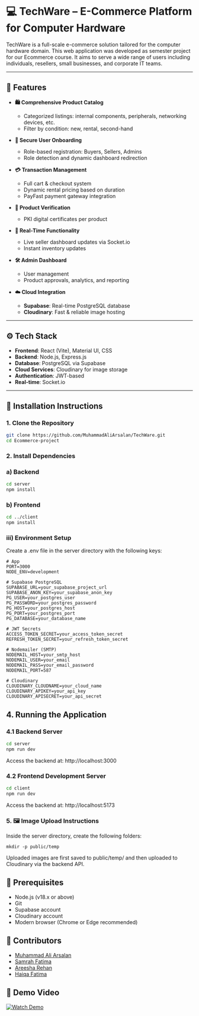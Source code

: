 
# 💻 TechWare – E-Commerce Platform for Computer Hardware

TechWare is a full-scale e-commerce solution tailored for the computer hardware domain. This web application was developed as semester project for our Ecommerce course. It aims to serve a wide range of users including individuals, resellers, small businesses, and corporate IT teams.

---

## 🚀 Features

- **🛍 Comprehensive Product Catalog**
  - Categorized listings: internal components, peripherals, networking devices, etc.
  - Filter by condition: new, rental, second-hand

- **👥 Secure User Onboarding**
  - Role-based registration: Buyers, Sellers, Admins
  - Role detection and dynamic dashboard redirection

- **💳 Transaction Management**
  - Full cart & checkout system
  - Dynamic rental pricing based on duration
  - PayFast payment gateway integration

- **🔐 Product Verification**
  - PKI digital certificates per product

- **📡 Real-Time Functionality**
  - Live seller dashboard updates via Socket.io
  - Instant inventory updates

- **🛠 Admin Dashboard**
  - User management
  - Product approvals, analytics, and reporting

- **☁️ Cloud Integration**
  - **Supabase**: Real-time PostgreSQL database
  - **Cloudinary**: Fast & reliable image hosting

---

## ⚙️ Tech Stack

- **Frontend**: React (Vite), Material UI, CSS
- **Backend**: Node.js, Express.js
- **Database**: PostgreSQL via Supabase
- **Cloud Services**: Cloudinary for image storage
- **Authentication**: JWT-based
- **Real-time**: Socket.io

---

## 🔧 Installation Instructions

### 1. Clone the Repository

```bash
git clone https://github.com/MuhammadAliArsalan/TechWare.git
cd Ecommerce-project

```
### 2. Install Dependencies
### a) Backend
```bash
cd server
npm install

```
### b) Frontend
```bash
cd ../client
npm install

```
### iii) Environment Setup
Create a .env file in the server directory with the following keys:

```
# App
PORT=3000
NODE_ENV=development

# Supabase PostgreSQL
SUPABASE_URL=your_supabase_project_url
SUPABASE_ANON_KEY=your_supabase_anon_key
PG_USER=your_postgres_user
PG_PASSWORD=your_postgres_password
PG_HOST=your_postgres_host
PG_PORT=your_postgres_port
PG_DATABASE=your_database_name

# JWT Secrets
ACCESS_TOKEN_SECRET=your_access_token_secret
REFRESH_TOKEN_SECRET=your_refresh_token_secret

# Nodemailer (SMTP)
NODEMAIL_HOST=your_smtp_host
NODEMAIL_USER=your_email
NODEMAIL_PASS=your_email_password
NODEMAIL_PORT=587

# Cloudinary
CLOUDINARY_CLOUDNAME=your_cloud_name
CLOUDINARY_APIKEY=your_api_key
CLOUDINARY_APISECRET=your_api_secret

```
##  4. Running the Application
### 4.1 Backend Server
```bash
cd server
npm run dev
```
Access the backend at: http://localhost:3000
### 4.2 Frontend Development Server
```bash
cd client
npm run dev

```
Access the backend at: http://localhost:5173

### 5. 🖼 Image Upload Instructions
Inside the server directory, create the following folders:
```
mkdir -p public/temp

```
Uploaded images are first saved to public/temp/ and then uploaded to Cloudinary via the backend API.


##  🧪 Prerequisites
* Node.js (v18.x or above)
* Git
* Supabase account
* Cloudinary account
* Modern browser (Chrome or Edge recommended)

## 🙌 Contributors

- [Muhammad Ali Arsalan](https://github.com/MuhammadAliArsalan)
- [Samrah Fatima](https://github.com/CSsamrah)
- [Areesha Rehan](https://github.com/areesha7)
- [Haiqa Fatima](https://github.com/GHaiqa)


## 🎥 Demo Video

[![Watch Demo](https://img.youtube.com/vi/9TKwx6vw1K0/0.jpg)](https://youtu.be/9TKwx6vw1K0)




